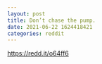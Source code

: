 ```yaml
--- 
layout: post 
title: Don’t chase the pump. 
date: 2021-06-22 1624418421 
categories: reddit 
--- 
```

https://redd.it/o64ff6